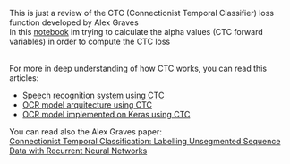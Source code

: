 

This is just a review of the CTC (Connectionist Temporal Classifier) loss function developed by Alex Graves <br/>
In this <a href='https://htmlpreview.github.io/?https://raw.githubusercontent.com/Vykstorm/CTC/master/ctc.html'>notebook</a> im trying to calculate the alpha values (CTC forward variables) in order to compute the CTC loss

<br/>
For more in deep understanding of how CTC works, you can read this articles:

<ul>
   <li>
   <a href='https://gab41.lab41.org/speech-recognition-you-down-with-ctc-8d3b558943f0'>Speech recognition system using CTC</a>
   </li>
   <li>
   <a href='https://docs.google.com/presentation/d/12gYcPft9_4cxk2AD6Z6ZlJNa3wvZCW1ms31nhq51vMk/pub?start=false&loop=false&delayms=3000#slide=id.g24e9f0de4f_0_164'>OCR model arquitecture using CTC</a>
   </li>
   <li>
      <a href='https://www.dlology.com/blog/how-to-train-a-keras-model-to-recognize-variable-length-text/'>OCR model implemented on Keras using CTC</a>
   </li>
</ul>

<p>
You can read also the Alex Graves paper: <br/>
<a href='https://www.cs.toronto.edu/~graves/icml_2006.pdf'>Connectionist Temporal Classification: Labelling Unsegmented Sequence Data with Recurrent Neural Networks</a>
</p>

